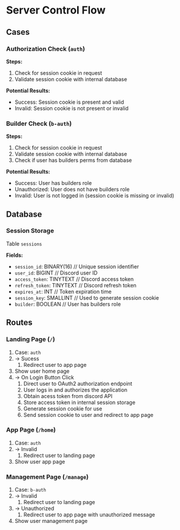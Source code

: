 # Server Control Flow

## Cases

### Authorization Check (`auth`)

**Steps:**
1. Check for session cookie in request
2. Validate session cookie with internal database

**Potential Results:**
- Success: Session cookie is present and valid
- Invalid: Session cookie is not present or invalid

### Builder Check (`b-auth`)

**Steps:**
1. Check for session cookie in request
2. Validate session cookie with internal database
3. Check if user has builders perms from database

**Potential Results:**
- Success: User has builders role
- Unauthorized: User does not have builders role
- Invalid: User is not logged in (session cookie is missing or invalid)

## Database

### Session Storage

Table `sessions`

**Fields:**
- `session_id`: BINARY(16) // Unique session identifier
- `user_id`: BIGINT // Discord user ID
- `access_token`: TINYTEXT // Discord access token
- `refresh_token`: TINYTEXT // Discord refresh token
- `expires_at`: INT // Token expiration time
- `session_key`: SMALLINT // Used to generate session cookie
- `builder`: BOOLEAN // User has builders role

## Routes

### Landing Page (`/`)

1. Case: `auth`
2. -> Sucess
    1. Redirect user to app page
3. Show user home page
4. -> On Login Button Click
    1. Direct user to OAuth2 authorization endpoint
    2. User logs in and authorizes the application
    3. Obtain acess token from discord API
    4. Store access token in internal session storage
    5. Generate session cookie for use
    6. Send session cookie to user and redirect to app page

### App Page (`/home`)

1. Case: `auth`
2. -> Invalid
    1. Redirect user to landing page
3. Show user app page


### Management Page (`/manage`)

1. Case: `b-auth`
2. -> Invalid
    1. Redirect user to landing page
3. -> Unauthorized
    1. Redirect user to app page with unauthorized message
4. Show user management page